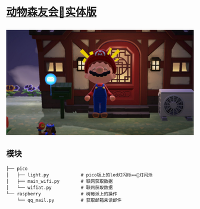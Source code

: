 # [动物森友会📮实体版](http://www.breadykid.com/2021/03/11/pico-toy/)

![mail_box](./img/mail-box.jpg)
---

## 模块
```
├── pico
│   ├── light.py			# pico板上的led灯闪烁==📮灯闪烁
│   ├── main_wifi.py		# 联网获取数据
│   └── wifiat.py			# 联网获取数据
└── raspberry				# 树莓派上的操作
    └── qq_mail.py			# 获取邮箱未读邮件

```